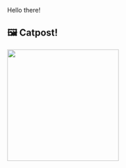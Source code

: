 Hello there!



## 🖼️ Catpost!

<sub>
    <img src="https://cdn2.thecatapi.com/images/bsh.jpg" height="256">
</sub>

